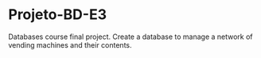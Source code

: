 # Projeto-BD-E3
Databases course final project. Create a database to manage a network of vending machines and their contents. 
